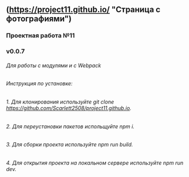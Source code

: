 ## (https://project11.github.io/ "Страница с фотографиями")
### Проектная работа №11
### v0.0.7
###### Для работы с модулями и с Webpack
###### Инструкция по установке: 
###### 1. Для клонирования используйте git clone https://github.com/Scarlett2508/project11.github.io.
###### 2. Для переустановки пакетов испольщуйте npm i.
###### 3. Для сборки проекта используйте npm run build. 
###### 4. Для открытия проекта на локальном сервере используйте npm run dev.

